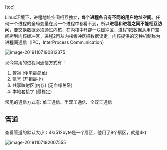 [toc]

Linux环境下，进程地址空间相互独立，**每个进程各自有不同的用户地址空间**。任何一个进程的全局变量在另一个进程中都看不到，所以**进程和进程之间不能相互访问**，要交换数据必须通过内核，在内核中开辟一块缓冲区，进程1把数据从用户空间拷到内核缓冲区，进程2再从内核缓冲区把数据读走，内核提供的这种机制称为进程间通信（IPC，InterProcess Communication）

![image-20191107190812375](/Users/chenyansong/Documents/note/images/c_languge/process/image-20191107190812375.png)



现今常用的进程间通信方式有：

1. 管道 (使用最简单)        
2. 信号 (开销最小)
3. 共享映射区(内存) (无血缘关系)
4. 本地套接字 (最稳定)



常见的通信方式有: 单工通信、半双工通信、全双工通信



## 管道



查看管道的默认大小：4k(512byte是一个扇区，他用了8个扇区，就是4k)

![image-20191107192007555](/Users/chenyansong/Documents/note/images/c_languge/process/image-20191107192007555.png)

